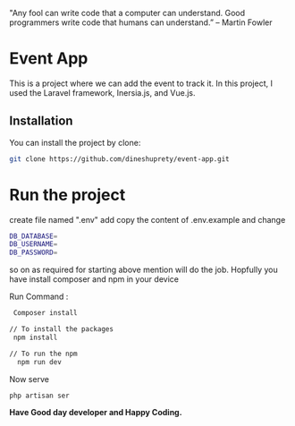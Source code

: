  "Any fool can write code that a computer can understand. Good programmers write code that humans can understand.” – Martin Fowler 
# Event App
This is a project where we can add the event to track it. In this project, I used the Laravel framework, Inersia.js, and Vue.js.

## Installation

You can install the project by clone:

```bash
git clone https://github.com/dineshuprety/event-app.git
```

# Run the project
create file named ".env" add copy the content of .env.example and change 

```bash
DB_DATABASE=
DB_USERNAME=
DB_PASSWORD=
```

so on as required for starting above mention will do the job.
Hopfully you have install composer and npm in your device

Run Command :
```bash
 Composer install 

```
```bash
// To install the packages
 npm install 

// To run the npm
  npm run dev
```

Now serve  
```bash
php artisan ser
```
**Have Good day developer and  Happy Coding.**

